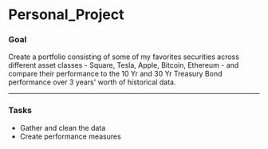 # Personal_Project

### Goal
Create a portfolio consisting of some of my favorites securities across different asset classes - Square, Tesla, Apple, Bitcoin, Ethereum - and compare their performance to the 10 Yr and 30 Yr Treasury Bond performance over 3 years' worth of historical data.

---

### Tasks
* Gather and clean the data
* Create performance measures
